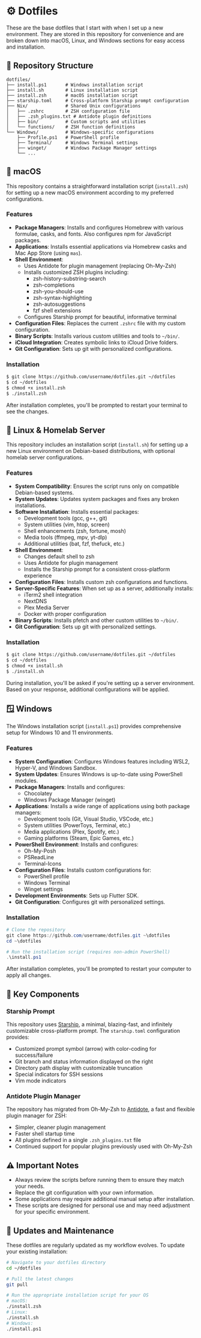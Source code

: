 # ⚙ Dotfiles

These are the base dotfiles that I start with when I set up a new environment. They are stored in this repository for convenience and are broken down into macOS, Linux, and Windows sections for easy access and installation.

## 🔧 Repository Structure

```
dotfiles/
├── install.ps1       # Windows installation script
├── install.sh        # Linux installation script
├── install.zsh       # macOS installation script
├── starship.toml     # Cross-platform Starship prompt configuration
├── Nix/              # Shared Unix configurations
│   ├── .zshrc        # ZSH configuration file
│   ├── .zsh_plugins.txt # Antidote plugin definitions
│   ├── bin/          # Custom scripts and utilities
│   └── functions/    # ZSH function definitions
└── Windows/          # Windows-specific configurations
    ├── Profile.ps1   # PowerShell profile
    ├── Terminal/     # Windows Terminal settings
    ├── winget/       # Windows Package Manager settings
    └── ...
```

## 🍎 macOS

This repository contains a straightforward installation script (`install.zsh`) for setting up a new macOS environment according to my preferred configurations.

### Features

- **Package Managers**: Installs and configures Homebrew with various formulae, casks, and fonts. Also configures npm for JavaScript packages.
- **Applications**: Installs essential applications via Homebrew casks and Mac App Store (using `mas`).
- **Shell Environment**:
  - Uses Antidote for plugin management (replacing Oh-My-Zsh)
  - Installs customized ZSH plugins including:
    - zsh-history-substring-search
    - zsh-completions
    - zsh-you-should-use
    - zsh-syntax-highlighting
    - zsh-autosuggestions
    - fzf shell extensions
  - Configures Starship prompt for beautiful, informative terminal
- **Configuration Files**: Replaces the current `.zshrc` file with my custom configuration.
- **Binary Scripts**: Installs various custom utilities and tools to `~/bin/`.
- **iCloud Integration**: Creates symbolic links to iCloud Drive folders.
- **Git Configuration**: Sets up git with personalized configurations.

### Installation

```bash
$ git clone https://github.com/username/dotfiles.git ~/dotfiles
$ cd ~/dotfiles
$ chmod +x install.zsh
$ ./install.zsh
```

After installation completes, you'll be prompted to restart your terminal to see the changes.

## 🐧 Linux & Homelab Server

This repository includes an installation script (`install.sh`) for setting up a new Linux environment on Debian-based distributions, with optional homelab server configurations.

### Features

- **System Compatibility**: Ensures the script runs only on compatible Debian-based systems.
- **System Updates**: Updates system packages and fixes any broken installations.
- **Software Installation**: Installs essential packages:
  - Development tools (gcc, g++, git)
  - System utilities (vim, htop, screen)
  - Shell enhancements (zsh, fortune, mosh)
  - Media tools (ffmpeg, mpv, yt-dlp)
  - Additional utilities (bat, fzf, thefuck, etc.)
- **Shell Environment**:
  - Changes default shell to zsh
  - Uses Antidote for plugin management
  - Installs the Starship prompt for a consistent cross-platform experience
- **Configuration Files**: Installs custom zsh configurations and functions.
- **Server-Specific Features**: When set up as a server, additionally installs:
  - iTerm2 shell integration
  - NextDNS
  - Plex Media Server
  - Docker with proper configuration
- **Binary Scripts**: Installs pfetch and other custom utilities to `~/bin/`.
- **Git Configuration**: Sets up git with personalized settings.

### Installation

```bash
$ git clone https://github.com/username/dotfiles.git ~/dotfiles
$ cd ~/dotfiles
$ chmod +x install.sh
$ ./install.sh
```

During installation, you'll be asked if you're setting up a server environment. Based on your response, additional configurations will be applied.

## 🪟 Windows

The Windows installation script (`install.ps1`) provides comprehensive setup for Windows 10 and 11 environments.

### Features

- **System Configuration**: Configures Windows features including WSL2, Hyper-V, and Windows Sandbox.
- **System Updates**: Ensures Windows is up-to-date using PowerShell modules.
- **Package Managers**: Installs and configures:
  - Chocolatey
  - Windows Package Manager (winget)
- **Applications**: Installs a wide range of applications using both package managers:
  - Development tools (Git, Visual Studio, VSCode, etc.)
  - System utilities (PowerToys, Terminal, etc.)
  - Media applications (Plex, Spotify, etc.)
  - Gaming platforms (Steam, Epic Games, etc.)
- **PowerShell Environment**: Installs and configures:
  - Oh-My-Posh
  - PSReadLine
  - Terminal-Icons
- **Configuration Files**: Installs custom configurations for:
  - PowerShell profile
  - Windows Terminal
  - Winget settings
- **Development Environments**: Sets up Flutter SDK.
- **Git Configuration**: Configures git with personalized settings.

### Installation

```powershell
# Clone the repository
git clone https://github.com/username/dotfiles.git ~\dotfiles
cd ~\dotfiles

# Run the installation script (requires non-admin PowerShell)
.\install.ps1
```

After installation completes, you'll be prompted to restart your computer to apply all changes.

## 🌟 Key Components

### Starship Prompt

This repository uses [Starship](https://starship.rs/), a minimal, blazing-fast, and infinitely customizable cross-platform prompt. The `starship.toml` configuration provides:

- Customized prompt symbol (arrow) with color-coding for success/failure
- Git branch and status information displayed on the right
- Directory path display with customizable truncation
- Special indicators for SSH sessions
- Vim mode indicators

### Antidote Plugin Manager

The repository has migrated from Oh-My-Zsh to [Antidote](https://getantidote.github.io/), a fast and flexible plugin manager for ZSH:

- Simpler, cleaner plugin management
- Faster shell startup time
- All plugins defined in a single `.zsh_plugins.txt` file
- Continued support for popular plugins previously used with Oh-My-Zsh

## ⚠️ Important Notes

- Always review the scripts before running them to ensure they match your needs.
- Replace the git configuration with your own information.
- Some applications may require additional manual setup after installation.
- These scripts are designed for personal use and may need adjustment for your specific environment.

## 🔄 Updates and Maintenance

These dotfiles are regularly updated as my workflow evolves. To update your existing installation:

```bash
# Navigate to your dotfiles directory
cd ~/dotfiles

# Pull the latest changes
git pull

# Run the appropriate installation script for your OS
# macOS:
./install.zsh
# Linux:
./install.sh
# Windows:
./install.ps1
```
